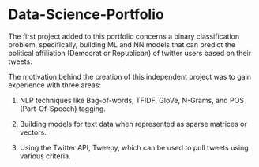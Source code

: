 # Data-Science-Portfolio

The first project added to this portfolio concerns a binary classification problem, specifically, building ML and NN models that can predict the political affiliation (Democrat or Republican) of twitter users based on their tweets.

The motivation behind the creation of this independent project was to gain experience with three areas: 

1.	NLP techniques like Bag-of-words, TFIDF, GloVe, N-Grams, and POS (Part-Of-Speech) tagging.

2.	Building models for text data when represented as sparse matrices or vectors. 

3.	Using the Twitter API, Tweepy, which can be used to pull tweets using various criteria.

